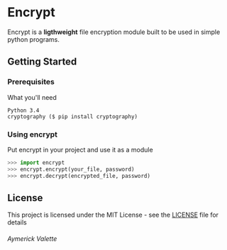 # Encrypt

Encrypt is a __ligthweight__ file encryption module built to be used in simple python
programs.


## Getting Started

### Prerequisites

What you'll need

```
Python 3.4
cryptography ($ pip install cryptography)
```

### Using encrypt

Put encrypt in your project and use it as a module

```python
>>> import encrypt
>>> encrypt.encrypt(your_file, password)
>>> encrypt.decrypt(encrypted_file, password)
```

## License

This project is licensed under the MIT License - see the [LICENSE](LICENSE) file for details

###### Aymerick Valette